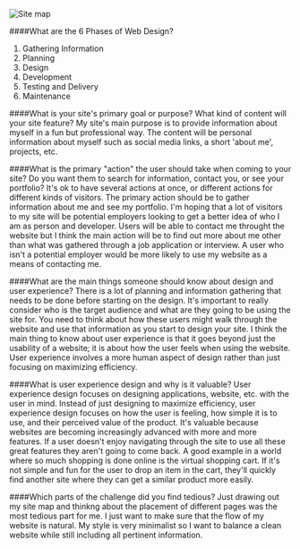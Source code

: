 ![Site map](/imgs/site-map.png "Site Map")

####What are the 6 Phases of Web Design?
1. Gathering Information
2. Planning
3. Design
4. Development
5. Testing and Delivery
6. Maintenance

####What is your site's primary goal or purpose? What kind of content will your site feature?
My site's main purpose is to provide information about myself in a fun but professional way. The content will be personal information about myself such as social media links, a short 'about me', projects, etc.

####What is the primary "action" the user should take when coming to your site? Do you want them to search for information, contact you, or see your portfolio? It's ok to have several actions at once, or different actions for different kinds of visitors.
The primary action should be to gather information about me and see my portfolio. I'm hoping that a lot of visitors to my site will be potential employers looking to get a better idea of who I am as person and developer. Users will be able to contact me throught the website but I think the main action will be to find out more about me other than what was gathered through a job application or interview. A user who isn't a potential employer would be more likely to use my website as a means of contacting me.

####What are the main things someone should know about design and user experience?
There is a lot of planning and information gathering that needs to be done before starting on the design. It's important to really consider who is the target audience and what are they going to be using the site for. You need to think about how these users might walk through the website and use that information as you start to design your site. I think the main thing to know about user experience is that it goes beyond just the usability of a website; it is about how the user feels when using the website. User experience involves a more human aspect of design rather than just focusing on maximizing efficiency.

####What is user experience design and why is it valuable?
User experience design focuses on designing applications, website, etc. with the user in mind. Instead of just designing to maximize efficiency, user experience design focuses on how the user is feeling, how simple it is to use, and their perceived value of the product. It's valuable because websites are becoming increasingly advanced with more and more features. If a user doesn't enjoy navigating through the site to use all these great features they aren't going to come back. A good example in a world where so much shopping is done online is the virtual shopping cart. If it's not simple and fun for the user to drop an item in the cart, they'll quickly find another site where they can get a similar product more easily.

####Which parts of the challenge did you find tedious?
Just drawing out my site map and thinkng about the placement of different pages was the most tedious part for me. I just want to make sure that the flow of my website is natural. My style is very minimalist so I want to balance a clean website while still including all pertinent information.